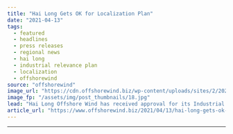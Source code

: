 ```yaml
---
title: "Hai Long Gets OK for Localization Plan"
date: "2021-04-13"
tags: 
  - featured
  - headlines
  - press releases
  - regional news
  - hai long
  - industrial relevance plan
  - localization
  - offshorewind
source: "offshorewind"
image_url: "https://cdn.offshorewind.biz/wp-content/uploads/sites/2/2021/04/13113006/Hai-Long-Gets-OK-for-Localization-Plan.jpg"
image_fp: "/assets/img/post_thumbnails/18.jpg"
lead: "Hai Long Offshore Wind has received approval for its Industrial Relevance Plan from the"
article_url: "https://www.offshorewind.biz/2021/04/13/hai-long-gets-ok-for-localization-plan/"
---
```


---
